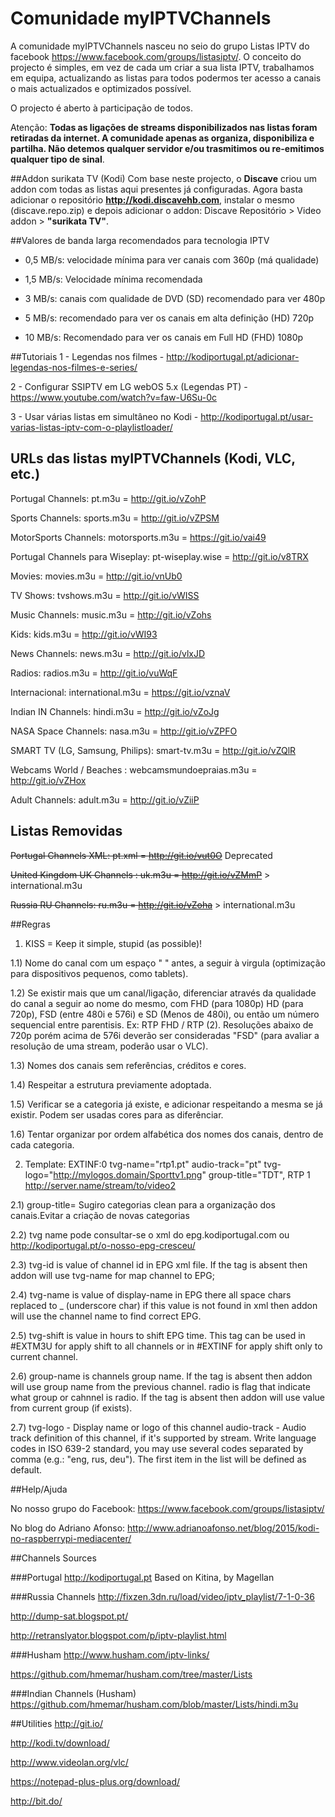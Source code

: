 # Comunidade myIPTVChannels
A comunidade myIPTVChannels nasceu no seio do grupo Listas IPTV do facebook https://www.facebook.com/groups/listasiptv/. O conceito do projecto é simples, em vez de cada um criar a sua lista IPTV, trabalhamos em equipa, actualizando as listas para todos podermos ter acesso a canais o mais actualizados e optimizados possível.

O projecto é aberto à participação de todos.

Atenção: <b>Todas as ligações de streams disponibilizados nas listas foram retiradas da internet. A comunidade apenas as organiza, disponibiliza e partilha. Não detemos qualquer servidor e/ou trasmitimos ou re-emitimos qualquer tipo de sinal</b>.

##Addon surikata TV (Kodi)
Com base neste projecto, o <b>Discave</b> criou um addon com todas as listas aqui presentes já configuradas. Agora basta adicionar o repositório <b>http://kodi.discavehb.com</b>, instalar o mesmo (discave.repo.zip) e depois adicionar o addon: Discave Repositório > Video addon > <b>"surikata TV"</b>.

##Valores de banda larga recomendados para tecnologia IPTV

- 0,5 MB/s: velocidade mínima para ver canais com 360p (má qualidade)

- 1,5 MB/s: Velocidade mínima recomendada

- 3 MB/s: canais com qualidade de DVD (SD) recomendado para ver 480p

- 5 MB/s: recomendado para ver os canais em alta definição (HD) 720p

- 10 MB/s: Recomendado para ver os canais em Full HD (FHD) 1080p

##Tutoriais
1 - Legendas nos filmes - http://kodiportugal.pt/adicionar-legendas-nos-filmes-e-series/

2 - Configurar SSIPTV em LG webOS 5.x (Legendas PT) - https://www.youtube.com/watch?v=faw-U6Su-0c

3 - Usar várias listas em simultâneo no Kodi - http://kodiportugal.pt/usar-varias-listas-iptv-com-o-playlistloader/

## URLs das listas myIPTVChannels (Kodi, VLC, etc.)
Portugal Channels: pt.m3u = http://git.io/vZohP

Sports Channels: sports.m3u = http://git.io/vZPSM

MotorSports Channels:	motorsports.m3u = https://git.io/vai49

Portugal Channels para Wiseplay: pt-wiseplay.wise = http://git.io/v8TRX

Movies: movies.m3u = http://git.io/vnUb0

TV Shows: tvshows.m3u = http://git.io/vWISS

Music Channels: music.m3u = http://git.io/vZohs

Kids: kids.m3u = http://git.io/vWI93

News Channels: news.m3u = http://git.io/vlxJD

Radios: radios.m3u = http://git.io/vuWqF

Internacional: international.m3u = https://git.io/vznaV

Indian IN Channels: hindi.m3u = http://git.io/vZoJg

NASA Space Channels: nasa.m3u = http://git.io/vZPFO

SMART TV (LG, Samsung, Philips): smart-tv.m3u = http://git.io/vZQlR

Webcams World / Beaches : webcamsmundoepraias.m3u = http://git.io/vZHox

Adult Channels: adult.m3u = http://git.io/vZiiP

## Listas Removidas
~~Portugal Channels XML: pt.xml = http://git.io/vut0O~~ Deprecated

~~United Kingdom UK Channels : uk.m3u = http://git.io/vZMmP~~ > international.m3u

~~Russia RU Channels: ru.m3u = http://git.io/vZoha~~ > international.m3u

##Regras
1) KISS = Keep it simple, stupid (as possible)!

1.1) Nome do canal com um espaço " " antes, a seguir à virgula (optimização para dispositivos pequenos, como tablets).

1.2) Se existir mais que um canal/ligação, diferenciar através da qualidade do canal a seguir ao nome do mesmo, com FHD (para 1080p) HD (para 720p), FSD (entre 480i e 576i) e SD (Menos de 480i), ou então um número sequencial entre parentisis. Ex: RTP FHD / RTP (2). Resoluções abaixo de 720p porém acima de 576i deverão ser consideradas "FSD" (para avaliar a resolução de uma stream, poderão usar o VLC).

1.3) Nomes dos canais sem referências, créditos e cores.

1.4) Respeitar a estrutura previamente adoptada.

1.5) Verificar se a categoria já existe, e adicionar respeitando a mesma se já existir. Podem ser usadas cores para as diferênciar.

1.6) Tentar organizar por ordem alfabética dos nomes dos canais, dentro de cada categoria.


2) Template:
EXTINF:0 tvg-name="rtp1.pt" audio-track="pt" tvg-logo="http://mylogos.domain/Sporttv1.png" group-title="TDT", RTP 1
http://server.name/stream/to/video2

2.1) group-title= Sugiro categorias clean para a organização dos canais.Evitar a criação de novas categorias

2.2) tvg name pode consultar-se o xml do epg.kodiportugal.com ou http://kodiportugal.pt/o-nosso-epg-cresceu/

2.3) tvg-id is value of channel id in EPG xml file. If the tag is absent then addon will use tvg-name for map channel to EPG;

2.4) tvg-name is value of display-name in EPG there all space chars replaced to _ (underscore char) if this value is not found in xml then addon will use the channel name to find correct EPG.

2.5) tvg-shift is value in hours to shift EPG time. This tag can be used in #EXTM3U for apply shift to all channels or in #EXTINF for apply shift only to current channel.

2.6) group-name is channels group name. If the tag is absent then addon will use group name from the previous channel.
radio is flag that indicate what group or cahnnel is radio. If the tag is absent then addon will use value from current group (if exists).

2.7) tvg-logo - Display name or logo of this channel
audio-track - Audio track definition of this channel, if it's supported by stream. Write language codes in ISO 639-2 standard, you may use several codes separated by comma (e.g.: "eng, rus, deu"). The first item in the list will be defined as default.

##Help/Ajuda

No nosso grupo do Facebook: https://www.facebook.com/groups/listasiptv/

No blog do Adriano Afonso: http://www.adrianoafonso.net/blog/2015/kodi-no-raspberrypi-mediacenter/


##Channels Sources

###Portugal
http://kodiportugal.pt
Based on Kitina, by Magellan

###Russia Channels
http://fixzen.3dn.ru/load/video/iptv_playlist/7-1-0-36

http://dump-sat.blogspot.pt/

http://retranslyator.blogspot.com/p/iptv-playlist.html

###Husham
http://www.husham.com/iptv-links/

https://github.com/hmemar/husham.com/tree/master/Lists

###Indian Channels (Husham)
https://github.com/hmemar/husham.com/blob/master/Lists/hindi.m3u

##Utilities
http://git.io/

http://kodi.tv/download/

http://www.videolan.org/vlc/

https://notepad-plus-plus.org/download/

http://bit.do/

